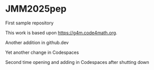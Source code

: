 # JMM2025pep
First sample repository

This work is based upon <https://g4m.code4math.org>.

Another addition in github.dev

Yet another change in Codespaces

Second time opening and adding in Codespaces after shutting down
